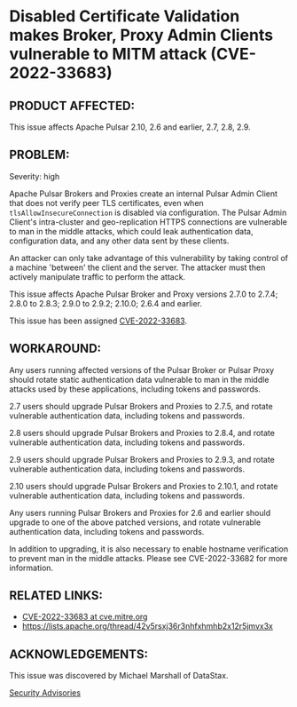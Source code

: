 # Disabled Certificate Validation makes Broker, Proxy Admin Clients vulnerable to MITM attack (CVE-2022-33683)

## PRODUCT AFFECTED:

This issue affects Apache Pulsar 2.10, 2.6 and earlier, 2.7, 2.8, 2.9.

## PROBLEM:

Severity: high

Apache Pulsar Brokers and Proxies create an internal Pulsar Admin Client that does not verify peer TLS certificates, even when `tlsAllowInsecureConnection` is disabled via configuration. The Pulsar Admin Client's intra-cluster and geo-replication HTTPS connections are vulnerable to man in the middle attacks, which could leak authentication data, configuration data, and any other data sent by these clients.

An attacker can only take advantage of this vulnerability by taking control of a machine 'between' the client and the server. The attacker must then actively manipulate traffic to perform the attack.

This issue affects Apache Pulsar Broker and Proxy versions 2.7.0 to 2.7.4; 2.8.0 to 2.8.3; 2.9.0 to 2.9.2; 2.10.0; 2.6.4 and earlier.

This issue has been assigned [CVE-2022-33683](http://cve.mitre.org/cgi-bin/cvename.cgi?name=CVE-2022-33683).

## WORKAROUND:

Any users running affected versions of the Pulsar Broker or Pulsar Proxy should rotate static authentication data vulnerable to man in the middle attacks used by these applications, including tokens and passwords.

2.7 users should upgrade Pulsar Brokers and Proxies to 2.7.5, and rotate vulnerable authentication data, including tokens and passwords.

2.8 users should upgrade Pulsar Brokers and Proxies to 2.8.4, and rotate vulnerable authentication data, including tokens and passwords.

2.9 users should upgrade Pulsar Brokers and Proxies to 2.9.3, and rotate vulnerable authentication data, including tokens and passwords.

2.10 users should upgrade Pulsar Brokers and Proxies to 2.10.1, and rotate vulnerable authentication data, including tokens and passwords.

Any users running Pulsar Brokers and Proxies for 2.6 and earlier should upgrade to one of the above patched versions, and rotate vulnerable authentication data, including tokens and passwords.

In addition to upgrading, it is also necessary to enable hostname verification to prevent man in the middle attacks. Please see CVE-2022-33682 for more information.

## RELATED LINKS:

* [CVE-2022-33683 at cve.mitre.org](http://cve.mitre.org/cgi-bin/cvename.cgi?name=CVE-2022-33683)
* https://lists.apache.org/thread/42v5rsxj36r3nhfxhmhb2x12r5jmvx3x

## ACKNOWLEDGEMENTS:

This issue was discovered by Michael Marshall of DataStax.

[Security Advisories](index.md)
